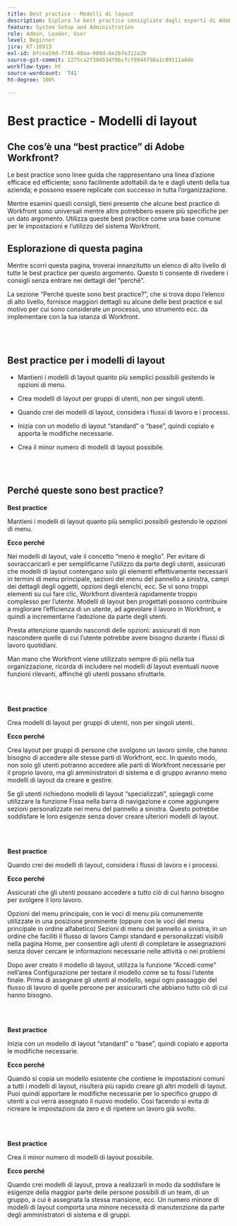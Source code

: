 ```yaml
---
title: Best practice - Modelli di layout
description: Esplora le best practice consigliate dagli esperti di Adobe Workfront in merito alla configurazione, alla gestione e all’utilizzo dei modelli di layout di Workfront.
feature: System Setup and Administration
role: Admin, Leader, User
level: Beginner
jira: KT-10913
exl-id: bfcea59d-7746-40aa-989d-6e2b7e312a2b
source-git-commit: 1275ca2f30453df06cfcf9944798a1c89111a6de
workflow-type: ht
source-wordcount: '741'
ht-degree: 100%

---
```


# Best practice - Modelli di layout

## Che cos’è una “best practice” di Adobe Workfront?

Le best practice sono linee guida che rappresentano una linea d’azione efficace ed efficiente; sono facilmente adottabili da te e dagli utenti della tua azienda; e possono essere replicate con successo in tutta l’organizzazione.

Mentre esamini questi consigli, tieni presente che alcune best practice di Workfront sono universali mentre altre potrebbero essere più specifiche per un dato argomento. Utilizza queste best practice come una base comune per le impostazioni e l’utilizzo del sistema Workfront.

## Esplorazione di questa pagina

Mentre scorri questa pagina, troverai innanzitutto un elenco di alto livello di tutte le best practice per questo argomento. Questo ti consente di rivedere i consigli senza entrare nei dettagli del “perché”.

La sezione “Perché queste sono best practice?”, che si trova dopo l’elenco di alto livello, fornisce maggiori dettagli su alcune delle best practice e sul motivo per cui sono considerate un processo, uno strumento ecc. da implementare con la tua istanza di Workfront.

</br>
</br>

## Best practice per i modelli di layout

* Mantieni i modelli di layout quanto più semplici possibili gestendo le opzioni di menu.

* Crea modelli di layout per gruppi di utenti, non per singoli utenti.

* Quando crei dei modelli di layout, considera i flussi di lavoro e i processi.

* Inizia con un modello di layout “standard” o “base”, quindi copialo e apporta le modifiche necessarie.

* Crea il minor numero di modelli di layout possibile.

</br>
</br>

## Perché queste sono best practice?

**Best practice**

Mantieni i modelli di layout quanto più semplici possibili gestendo le opzioni di menu.

**Ecco perché**

Nei modelli di layout, vale il concetto “meno è meglio”. Per evitare di sovraccaricarli e per semplificarne l’utilizzo da parte degli utenti, assicurati che modelli di layout contengano solo gli elementi effettivamente necessarii in termini di menu principale, sezioni del menu del pannello a sinistra, campi dei dettagli degli oggetti, opzioni degli elenchi, ecc. Se vi sono troppi elementi su cui fare clic, Workfront diventerà rapidamente troppo complesso per l’utente. Modelli di layout ben progettati possono contribuire a migliorare l’efficienza di un utente, ad agevolare il lavoro in Workfront, e quindi a incrementarne l’adozione da parte degli utenti.

Presta attenzione quando nascondi delle opzioni: assicurati di non nascondere quelle di cui l’utente potrebbe avere bisogno durante i flussi di lavoro quotidiani.

Man mano che Workfront viene utilizzato sempre di più nella tua organizzazione, ricorda di includere nei modelli di layout eventuali nuove funzioni rilevanti, affinché gli utenti possano sfruttarle.

</br>
</br>

**Best practice**

Crea modelli di layout per gruppi di utenti, non per singoli utenti.

**Ecco perché**

Crea layout per gruppi di persone che svolgono un lavoro simile, che hanno bisogno di accedere alle stesse parti di Workfront, ecc. In questo modo, non solo gli utenti potranno accedere alle parti di Workfront necessarie per il proprio lavoro, ma gli amministratori di sistema e di gruppo avranno meno modelli di layout da creare e gestire.

Se gli utenti richiedono modelli di layout “specializzati”, spiegagli come utilizzare la funzione Fissa nella barra di navigazione e come aggiungere sezioni personalizzate nei menu del pannello a sinistra. Questo potrebbe soddisfare le loro esigenze senza dover creare ulteriori modelli di layout.

</br>
</br>

**Best practice**

Quando crei dei modelli di layout, considera i flussi di lavoro e i processi.

**Ecco perché**

Assicurati che gli utenti possano accedere a tutto ciò di cui hanno bisogno per svolgere il loro lavoro.

Opzioni del menu principale, con le voci di menu più comunemente utilizzate in una posizione prominente (oppure con le voci del menu principale in ordine alfabetico)
Sezioni di menu del pannello a sinistra, in un ordine che faciliti il flusso di lavoro
Campi standard e personalizzati visibili nella pagina Home, per consentire agli utenti di completare le assegnazioni senza dover cercare le informazioni necessarie nelle attività o nei problemi

Dopo aver creato il modello di layout, utilizza la funzione “Accedi come” nell’area Configurazione per testare il modello come se tu fossi l’utente finale. Prima di assegnare gli utenti al modello, segui ogni passaggio del flusso di lavoro di quelle persone per assicurarti che abbiano tutto ciò di cui hanno bisogno.

</br>
</br>

**Best practice**

Inizia con un modello di layout “standard” o “base”, quindi copialo e apporta le modifiche necessarie.

**Ecco perché**

Quando si copia un modello esistente che contiene le impostazioni comuni a tutti i modelli di layout, risulterà più rapido creare gli altri modelli di layout. Puoi quindi apportare le modifiche necessarie per lo specifico gruppo di utenti a cui verrà assegnato il nuovo modello. Così facendo si evita di ricreare le impostazioni da zero e di ripetere un lavoro già svolto.

</br>
</br>


**Best practice**

Crea il minor numero di modelli di layout possibile.

**Ecco perché**

Quando crei modelli di layout, prova a realizzarli in modo da soddisfare le esigenze della maggior parte delle persone possibili di un team, di un gruppo, a cui è assegnata la stessa mansione, ecc. Un numero minore di modelli di layout comporta una minore necessità di manutenzione da parte degli amministratori di sistema e di gruppi.

